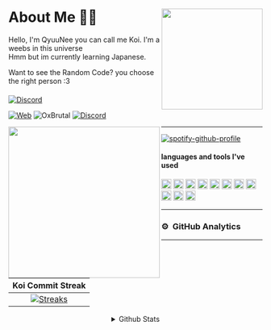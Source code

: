 <div>
<img src="https://i.pinimg.com/originals/bc/da/8b/bcda8b7fb3e7300b132b848ae5a8585a.jpg" width="200" align="right" />
  <h1> About Me 👋🏻 </h1>
Hello, I'm QyuuNee you can call me Koi. I'm a weebs in this universe <br>Hmm but im currently learning Japanese.

Want to see the Random Code? you choose the right person :3

####
[![Discord](https://discord.c99.nl/widget/theme-2/937249509694656513.png)](https://discord.com/users/937249509694656513)

[![Web](https://img.shields.io/badge/Personal%20Website-4287f5)](https://koi.pics)
<img src="https://komarev.com/ghpvc/?username=OxBrutal&label=Profile%20views&color=0e75b6&style=flat" alt="OxBrutal" />  [![Discord](https://discordapp.com/api/guilds/754960201215508521/embed.png)](https://discord.gg/cottonbuds)
</div>


<div>
<img src="https://i.pinimg.com/originals/ae/96/bc/ae96bc0493ba1730630bc307a1d90e12.jpg" width="300" align="left" />
<hr>
  
[![spotify-github-profile](https://spotify-github-profile.vercel.app/api/view?uid=31x26y6mbrwjpxkl64skncmykrbu&cover_image=true&theme=natemoo-re&bar_color=3dd8ff&bar_color_cover=true)](https://spotify-github-profile.vercel.app/api/view?uid=31x26y6mbrwjpxkl64skncmykrbu&redirect=true)
  
#### languages and tools I've used
<img src="https://upload.wikimedia.org/wikipedia/commons/thumb/9/99/Unofficial_JavaScript_logo_2.svg/512px-Unofficial_JavaScript_logo_2.svg.png" width=20> <img src="https://seeklogo.com/images/T/typescript-logo-B29A3F462D-seeklogo.com.png" width=20>
<a href="https://discord.js.org"><img src="https://discordjs.guide/favicon.png" width="20" alt="discord.js" /></a>
<img height="20" src="https://img.shields.io/badge/-Nodejs-43853d?style=flat-square&logo=Node.js&logoColor=white"/>
<img height="20" src="https://img.shields.io/badge/Ubuntu-orange?style=flat-square&logo=Ubuntu&logoColor=white"/>
<img height="20" src="https://img.shields.io/badge/-HTML5-E34F26?style=flat-square&logo=html5&logoColor=white" />
<img height="20" src="https://img.shields.io/badge/-NPM-CB3837?style=flat-square&logo=npm&logoColor=whitee"/>
<img height="20" src="https://img.shields.io/badge/-MongoDB-13aa52?style=flat-square&logo=mongodb&logoColor=white"/>
<img height="20" src="https://img.shields.io/badge/-React-000000?style=flat-square&logo=react&logoColor=blue"/>
<img height="20" src="https://img.shields.io/badge/-Vercel-ffffff?style=flat-square&logo=vercel&logoColor=black"/>
<img height="20" src="https://img.shields.io/badge/Next.js-000000?style=flat-square&logo=next.js&logoColor=white"/>
<hr>

### ⚙ &nbsp;GitHub Analytics

---

|        Koi Commit Streak        |
|:--------------------------------:|
|    [![Streaks](https://streak-stats.demolab.com/?user=OxBrutal&theme=radical)](https://streak-stats.demolab.com/)    |

<details align="center">
  <summary>Github Stats</summary>
  
[![Top Langs](https://github-readme-stats.vercel.app/api/top-langs/?username=OxBrutal&layout=compact&show_icons=true&theme=radical)](https://github.com/OxBrutal)
![Koi github stats](https://github-readme-stats.vercel.app/api?username=iseizuu&show_icons=true&theme=radical)
</details>
</div>
